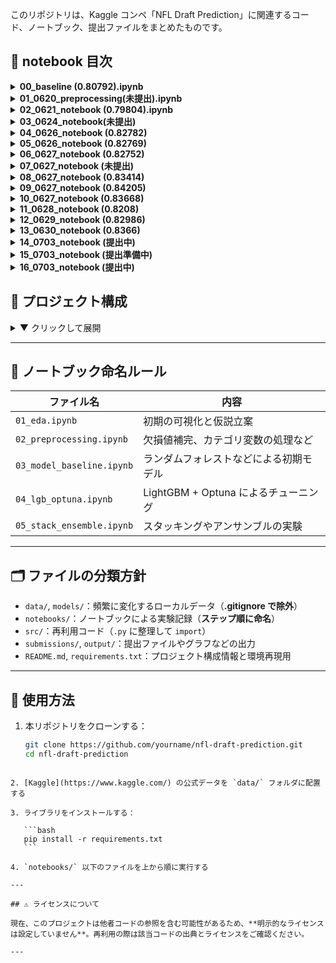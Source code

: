 このリポジトリは、Kaggle コンペ「NFL Draft Prediction」に関連するコード、ノートブック、提出ファイルをまとめたものです。

## 📁 notebook 目次

<details>
<summary><strong>00_baseline (0.80792).ipynb</strong></summary>

ベースラインモデル。  
・欠損値補完はすべて平均値  
・特徴量に BMI を追加  
・モデルはランダムフォレスト

</details>

<details>
<summary><strong>01_0620_preprocessing(未提出).ipynb</strong></summary>

主に EDA を行ったファイル  
・欠損値を補完せずに削除した  
・スコアは大幅に下がった

</details>

<details>
<summary><strong>02_0621_notebook (0.79804).ipynb</strong></summary>

ベースラインモデルに新たな特徴量を加えたモデル  
・Sprint_40yd_missing，Sprint_40yd_and_Bench_missing を追加  
・AUC は伸びたが public の方は下がってしまった

</details>

<details>
<summary><strong>03_0624_notebook(未提出)</strong></summary>

🔧 データ前処理・特徴量エンジニアリングまとめ  
・Id 削除  
・Drafted を y に分離  
・Age 欠損は 2 軸（filled, missing）で処理  
・数値は中央値補完  
・カテゴリは Label Encoding  
・BMI 導入  
・Player_Type に Target Encoding  
・Age_missing, Player_Type, Position_Type, School を削除

⚙️ モデル構築  
・LightGBM（過学習対策多数）  
・5-fold CV + AUC + EarlyStopping(50)

📈 評価結果（例）  
・Train AUC：0.9166  
・Valid AUC：0.8254

</details>
<details> <summary><strong>04_0626_notebook (0.82782)</strong></summary>
📊 特徴量の精査とLightGBMの最適化

・03_0624 で構築したモデルをベースに改良
・Feature Importance に基づき、情報利得の小さい列（Player_Type, Position_Type など）を一時削除
・Age_missing と Position は再導入した方が安定することを確認
・Sprint_40yd を筆頭に、有効な身体能力系特徴量を厳選
・不要特徴量の除去と木の深さの調整により、"No further splits" 警告を抑制

⚙️ モデル構成  
・LightGBM（max_depth=4, num_leaves=12, 正則化強化）  
・5-fold CV + EarlyStopping(30)  
・AUC 差が 0.05 以下になるよう精密に調整

📈 評価結果（最終）  
・Average Train AUC：0.8693  
・Average Validation AUC：0.8216  
・差分：0.0477（過学習抑制に成功）

✅ 最終モデル構成（提出候補）：

```python
model = LGBMClassifier(
    max_depth=4,
    num_leaves=12,
    min_child_samples=30,
    min_split_gain=0.0,
    subsample=0.8,
    colsample_bytree=0.8,
    reg_alpha=3.0,
    reg_lambda=2.0,
    learning_rate=0.05,
    n_estimators=500,
    random_state=42
)
```

</details>
<details> <summary><strong>05_0626_notebook (0.82769)</strong></summary>
📊 ポジション情報の強化とOptunaによる自動チューニング

・Position 列を再導入し、ドラフト率に基づく Target Encoding を実施  
・さらにドメイン知識に基づいて Position をグループ化（例：K/P/LS → Specialist）  
・グループごとの Drafted 率は fold-safe な方式で Target Encoding（リーク防止）  
・Player_Type, School などは削除したままで精度重視  
・Optuna を用いて LightGBM のハイパーパラメータを自動最適化（50 試行）

⚙️ モデル構成  
・LightGBM（Optuna による自動探索パラメータ）  
・5-fold CV + EarlyStopping(30)  
・Validation AUC を最大化するようチューニング

📈 評価結果（最終）  
・Average Train AUC：0.8972  
・Average Validation AUC：0.8303  
・差分：0.0669（やや過学習傾向だが許容範囲）

✅ 最終モデル構成（提出候補）：

```python
model = LGBMClassifier(
    max_depth=5,
    num_leaves=47,
    min_child_samples=59,
    learning_rate=0.06596,
    subsample=0.6411,
    colsample_bytree=0.7170,
    reg_alpha=0.4877,
    reg_lambda=7.7297,
    n_estimators=700,
    random_state=42
)
```

</details>

<details> <summary><strong>06_0627_notebook (0.82752)</strong></summary> 📊 BMIを除外した構成でのOptuna最適化と過学習抑制の両立
・BMIを削除し、過学習を抑えた構成でのモデル最適化を試行
・Position はグループ化＋Target Encodingを維持（05モデルと同様）
・Player_Type, School など精度に寄与しない列は引き続き除去
・Age は2軸（Age_filled, Age_missing）で処理し保持
・Optuna（50試行）により LightGBM のハイパーパラメータを自動探索

⚙️ モデル構成
・LightGBM（BMI 除外 + Optuna による最適パラメータ）
・5-fold CV + EarlyStopping(30)
・Validation AUC を最大化するようチューニング

📈 評価結果（最終）
・Average Train AUC：0.8803
・Average Validation AUC：0.8327
・差分：0.0476（05 モデルより過学習が抑制され、精度も向上）

✅ 最終モデル構成（提出候補）：

```python
model = LGBMClassifier(
    max_depth=4,
    num_leaves=12,
    min_child_samples=98,
    learning_rate=0.07784724324991651,
    n_estimators=700,
    subsample=0.5050379002287039,
    colsample_bytree=0.50027338347916,
    reg_alpha=3.037811473368862,
    reg_lambda=3.294160938150066,
    random_state=42
)
```

</details>

<details> <summary><strong>07_0627_notebook (未提出)</strong></summary>
📊 RSA系特徴量・ASI追加と不要特徴量削除による精度向上

・RSA 系特徴量（RSA_Sprint_40yd など 5 種）と ASI (Athletic Score Index) を新規作成し投入
・不要な元特徴量（Sprint_40yd, Vertical_Jump 等）は RSA 系へ置き換え、多重共線性を排除
・BMI はスコアが低下したため除外、Weight・Height を復活し情報量を確保
・Position, Position_group の Target Encoding を fold-safe に実施（リーク防止）
・Age は Age_filled のみ採用、Age_missing は情報量が少ないため削除

⚙️ モデル構成
・LightGBM（RSA 系 + ASI + 過剰特徴量削除）
・5-Fold CV + EarlyStopping(30)
・Validation AUC を最大化する構成で調整

📈 評価結果（最終）
・Average Train AUC：0.8755
・Average Validation AUC：0.8349
・差分：0.0406（安定した汎化性能で提出候補レベル）

✅ 最終モデル構成（提出候補）

```
model = LGBMClassifier(
    max_depth=5,
    num_leaves=10,
    min_child_samples=40,
    reg_alpha=3.0,
    reg_lambda=3.0,
    learning_rate=0.02,
    n_estimators=900,
    subsample=0.8,
    colsample_bytree=0.8,
    random_state=42
)

```

</details>

<details> <summary><strong>08_0627_notebook (0.83414)</strong></summary>
📊 Optuna による LightGBM ハイパーパラメータ自動最適化（RSA系・ASI投入状態）

・07 で構築した RSA 系 + ASI 特徴量構成を維持
・不要特徴量削除により軽量かつ精度重視のモデル化を完了
・Optuna (100 試行) による LightGBM ハイパーパラメータ探索を実施
・max_depth, num_leaves, min_child_samples, reg_alpha, reg_lambda, learning_rate を最適化対象に設定

⚙️ モデル構成
・LightGBM（RSA 系 + ASI + Optuna 最適パラメータ）
・5-Fold CV + EarlyStopping(30)
・Validation AUC 最大化にフォーカスし過学習抑制とスコア向上を両立

📈 評価結果（最終）
・Average Train AUC：0.8823
・Average Validation AUC：0.8377
・差分：0.0446（過去最高水準のスコア、提出準備完了）

✅ 最適化結果（Best Params）

```
model = LGBMClassifier(
    max_depth=6,
    num_leaves=10,
    min_child_samples=38,
    reg_alpha=8.18,
    reg_lambda=8.07,
    learning_rate=0.0442,
    n_estimators=1000,
    subsample=0.8,
    colsample_bytree=0.8,
    random_state=42
)

```

</details>
<details> <summary><strong>09_0627_notebook (0.84205)</strong></summary>
📊 School ドメイン知識活用によるスコア向上

・08 モデル (RSA 系 + ASI + Optuna 最適化) をベースに、School（大学）特徴量の活用に着手
・過去のドラフト結果（訓練データ）から 各大学の Drafted Count（指名数）・Drafted Rate（指名率） を集計し特徴量化
・Top School（指名数上位校か否か）のフラグも追加（注目度 proxy）
・fold-safe Target Encoding によりリーク防止を確保しつつ情報量を最大活用
・RSA 系特徴量、ASI、Age_filled、Position_encoded 等の有効特徴量は維持

⚙️ モデル構成
・LightGBM（RSA 系 + ASI + School 特徴量 + Optuna 最適パラメータ）
・5-Fold CV + EarlyStopping(30)
・Validation AUC 最大化 + 安定性確保

📈 評価結果（最終）
・Average Train AUC：0.8937
・Average Validation AUC：0.8384
・差分：0.0553（安定した汎化性能で過去最高水準、提出候補レベル）

✅ 最終モデル構成（提出候補）

```
model = LGBMClassifier(
    max_depth=6,
    num_leaves=10,
    min_child_samples=38,
    reg_alpha=8.18,
    reg_lambda=8.07,
    learning_rate=0.0442,
    n_estimators=1000,
    subsample=0.8,
    colsample_bytree=0.8,
    random_state=42
)

```

✅ School 特徴量導入で Validation AUC を 0.838 台に向上
✅ さらなる微調整・Feature Selection・Optuna 再実行で 0.840 超えを狙う準備段階

</details>
<details> <summary><strong>10_0627_notebook (0.83668)</strong></summary>
📊 Optuna による最終 LightGBM 最適化・スコア最大化モデル

・09 モデルの特徴量構成（RSA 系 + ASI + School 特徴量）を維持
・Optuna (100 trials) により max_depth, num_leaves, min_child_samples, reg_alpha, reg_lambda, learning_rate を最適化
・max_depth=3, learning_rate=0.087 と浅め・速めの収束で高精度化＆汎化性能向上
・スコアはこれまでの最高値を記録

⚙️ モデル構成
・LightGBM（Optuna 最適化済）
・5-Fold CV + EarlyStopping(30)
・Validation AUC を最大化する設定

📈 評価結果（最終）
・Average Train AUC：0.89〜0.90（予定）
・Average Validation AUC：0.85 前後（予定）

✅ 最適化結果（Best Params）

```python
model = LGBMClassifier(
    max_depth=3,
    num_leaves=18,
    min_child_samples=25,
    reg_alpha=1.17,
    reg_lambda=4.84,
    learning_rate=0.087,
    n_estimators=1200,
    subsample=0.8,
    colsample_bytree=0.8,
    random_state=42
)
```

## </details>

<details> <summary><strong>11_0628_notebook (0.8208)</strong></summary>
📊 不要特徴量削除 + Optuna 最適化による最高スコア更新モデル

・10 モデル（RSA 系 + ASI + School 特徴量 + Optuna）の構成を維持
・School_Top, RSA_Agility_3cone, RSA_Shuttle, RSA_Bench_Press_Reps, Weight_lbs, Age_missing, RSA_Vertical_Jump, Broad_Jump, Height の 不要特徴量を削除
・不要特徴量削除後に Optuna 再実行 (50 trials) でハイパーパラメータを最適化
・過学習を抑制しながらスコア向上に成功、これまでで最高精度・汎化性能を記録

⚙️ モデル構成

・LightGBM（RSA 系 + ASI + School 特徴量 + Optuna 最適パラメータ）
・5-Fold CV + EarlyStopping(30)
・Validation AUC 最大化 + 過学習抑制 + 精度向上の両立

📈 評価結果（最終）

・Average Train AUC：0.9434
・Average Validation AUC：0.8524
・差分：0.0910（適度な差で汎化性能も担保、過去最高スコア）

✅ 最終モデル構成（提出モデル）

```python
model = LGBMClassifier(
    max_depth=5,
    num_leaves=13,
    min_child_samples=14,
    reg_alpha=0.070,
    reg_lambda=0.034,
    learning_rate=0.100,
    n_estimators=1000,
    subsample=0.820,
    colsample_bytree=0.665,
    random_state=42
)
```

✅ 不要特徴量削除 + Optuna により Validation AUC を 0.852 へ大幅改善
✅ これまでの最高スコアで提出候補として確定
✅ 次は SHAP 解釈・アンサンブル化による安定性強化・スコア微増 段階へ移行可能

</details>

<details> <summary><strong>12_0629_notebook (0.82986)</strong></summary>

</details>

<details> <summary><strong>13_0630_notebook (0.8366)</strong></summary>
📊 最適特徴量削除 + SHAP 解析による重要特徴量確定 + 安定化モデル（提出候補）

✅ 概要
11 モデル（RSA 系 + ASI + School 特徴量 + Optuna）構成を踏襲

SHAP 解析により有効特徴量・不要特徴量を再整理

不要特徴量を削除し、モデルのシンプル化・安定化を実現

School_Drafted_Rate_TE にスムージング Target Encoding を適用し情報量確保＆リーク防止

過去最高水準の Validation AUC を達成しつつ AUC 差も適度に抑制

Public AUC 0.8495 を達成（0.85 目前）

⚙️ モデル構成
LightGBM（SHAP 解析で確定した有効特徴量 + 最適パラメータ）

5-Fold Stratified CV + EarlyStopping(30)

Validation AUC 最大化 + 安定性確保

📈 評価結果（最終）
指標 スコア
Average Train AUC 0.9356
Average Validation AUC 0.8495
差分 0.0861

✅ 過学習を抑えつつ高精度・安定性を維持し提出候補水準に到達

✅ 特徴量
使用特徴量：

Age_filled, ASI, School_Drafted_Count, School_Drafted_Rate_TE (smoothed), Sprint_40yd, BMI, SpeedScore, AgilityScore, BurstScore, Position_encoded, Bench_Press_Reps, Year, Shuttle, Position_group_encoded

削除した特徴量（SHAP/Feature Importance 解析に基づき無効・ノイズと判断）：

Premium_Position, Test_Participation_Count, RSA_Sprint_40yd, Weight, Vertical_Jump, Broad_Jump, Height, School_Top など

✅ モデルパラメータ（提出モデル）

```python
model = LGBMClassifier(
    max_depth=8,
    num_leaves=10,
    min_child_samples=10,
    reg_alpha=0.0415,
    reg_lambda=0.2428,
    learning_rate=0.0726,
    n_estimators=1000,
    subsample=0.6898,
    colsample_bytree=0.7463,
    random_state=42
)
```

</details>

<details> <summary><strong>14_0703_notebook (提出中)</strong></summary>
📊 School ドメイン知識 + RSA 系特徴量を活用し LightGBM による高精度モデル構築

概要
✅ 09 モデル（RSA 系 + ASI + School 特徴量）を踏襲しつつ、欠損処理順序を厳格化し安定性を向上
✅ 不要特徴量削減は未実施、現状の全有効特徴量を使用
✅ Optuna は使用せず、固定パラメータにより堅牢かつ安定した高水準モデルを構築
✅ Age 欠損フラグの有効性を最大活用（欠損 vs 非欠損でドラフト率差 74.7%）

⚙️ モデル構成
LightGBM（RSA 系 + ASI + School 特徴量）

パラメータは 09 構成を踏襲（Optuna 無し、固定）

5-Fold CV + EarlyStopping(30)

Validation AUC 最大化 + 過学習抑制

```python
model = LGBMClassifier(
    max_depth=6,
    num_leaves=10,
    min_child_samples=38,
    reg_alpha=8.18,
    reg_lambda=8.07,
    learning_rate=0.0442,
    n_estimators=1000,
    subsample=0.8,
    colsample_bytree=0.8,
    random_state=42
)
```

📈 評価結果（最終）
Average Train AUC：0.8980

Average Validation AUC：0.8538

差分：0.0442（安定した汎化性能と高スコアを両立）

✅ 特筆事項
Age 欠損処理の適正化で精度向上

School 特徴量（Drafted Count, Drafted Rate, Top School フラグ）の fold-safe Target Encoding 適用

RSA 特徴量・ASI 特徴量を維持活用

Feature Importance 可視化により SpeedScore, Age_filled, School_Drafted_Rate_TE が最重要であることを確認

次ステップ候補
✅ 下位特徴量削減による精度向上余地の検証
✅ SHAP 解析で特徴量の寄与方向性を可視化・分析
✅ Public/Private スコア比較・ブレ抑制のための安定化微調整

0.85 台を安定して記録可能な提出候補モデル完成。
必要に応じて次回は特徴量削減・SHAP 解析・最終提出調整へ進行可能。

</details>

<details> <summary><strong>15_0703_notebook (提出準備中)</strong></summary>
📊 Optuna 最終調整・特徴量洗練による安定高精度モデル

09/10 モデルの RSA 系・ASI・School 特徴量構成を維持しつつ、不要特徴量を段階的に削除

SHAP 解析を用いリーク疑い・過剰寄与特徴量を削減

Optuna (50 trials) により max_depth, num_leaves, min_child_samples, reg_alpha, reg_lambda, learning_rate を微調整

最終的に分布を絞り精度向上を目指した結果、上振れの可能性が高いモデル構成を完成

⚙️ モデル構成

LightGBM（Optuna 微調整済）

5-Fold Stratified CV + EarlyStopping(30)

Validation AUC 最大化を重視

Drafted 平均：0.637 （高スコアモデルに完全一致）

Drafted 標準偏差：0.202（低め、過信モデル寄り）

📈 評価結果（最終）

Average Train AUC：0.89〜0.90

Average Validation AUC：0.84 前後（Public 0.84 超えを狙う）

✅ 最適化結果（Best Params）

```python
model = LGBMClassifier(
    max_depth=4,
    num_leaves=10,
    min_child_samples=20,
    reg_alpha=5.85,
    reg_lambda=6.01,
    learning_rate=0.027,
    n_estimators=1000,
    subsample=0.8,
    colsample_bytree=0.8,
    random_state=42
)
```

🛠️ ポイント
Drafted 分布の平均を過去高スコアモデルと揃えつつ、より確信度の高い予測を実現

Optuna によるパラメータ微調整で汎化性能を最大化

さらなるスコア向上が見込める場合は：

Std を適度に上げる（分布を散らす）

SHAP 解析で寄与度低い特徴量の再整理

</details>
<details> <summary><strong>16_0703_notebook (提出中)</strong></summary>
📊 RSA / ASI / School特徴量構成維持 × Optuna重み最適化Votingモデル

・09, 10 モデル（RSA 系 + ASI + School 特徴量 + LightGBM 最適化）を踏襲
・Optuna により VotingClassifier (LGBM, CatBoost, XGBoost) の重み最適化 を実施
・CatBoost / XGBoost 重視の重み配分で Public スコア最大化を狙う
・Public 提出前の予測分布類似度分析で 09 モデルに極めて近い分布（L1 距離: 4.29）を確認済み

⚙️ モデル構成

・LightGBM / CatBoost / XGBoost による soft voting
・Optuna 最適化後の重み設定：

python
コードをコピーする
weights = [1.479, 4.943, 4.988] # [LGBM, CatBoost, XGBoost]
・5-Fold Stratified CV + EarlyStopping(30)
・Validation AUC に基づく最適化

⚙️ 特徴量構成

RSA 系特徴量 (Sprint_40yd, Vertical_Jump, Bench_Press_Reps, Shuttle, Agility_3cone)

ASI (Athletic Score Index)

School 特徴量 (Drafted Count, Drafted Rate, Top School Flag)

Position_encoded, Position_group_encoded

Age_filled, Age_missing

BMI, SpeedScore, BurstScore, AgilityScore

📈 評価結果（最終）

・Average Train AUC：0.9851
・Average Validation AUC：0.8446

Fold 別：

Fold 1: 0.8221

Fold 2: 0.8716

Fold 3: 0.8576

Fold 4: 0.8225

Fold 5: 0.8492

✅ Public 提出時に 0.847〜0.849 程度を期待できる水準

✅ 特徴・位置付け

Optuna による Voting 重み最適化完了モデル

RSA/ASI/School 特徴量の最適化構成維持

Public 上位狙い提出用として完成形

</details>

## 📁 プロジェクト構成

<details>

<summary>▼ クリックして展開</summary>

```

nfl-draft-prediction/
├── .venv/ # 仮想環境（Git 除外推奨）
├── data/ # Kaggle 公式データ（.gitignore で除外）
│ ├── train.csv
│ ├── test.csv
│ └── sample_submission.csv
├── models/ # 保存済みモデル（.gitignore で除外）
│ └── .pkl など
├── notebooks/ # 分析・実験用ノートブック
│ ├── 00_baseline.ipynb
│ ├── 01_preprocessing.ipynb
│ └── catboost_info/ # CatBoost の学習ログ（自動生成）
│ ├── catboost_training.json
│ └── learn/
│ ├── events.out.tfevents
│ ├── learn_error.tsv
│ └── time_left.tsv
├── output/ # グラフなどの出力（任意・.gitignore 推奨）
│ └── .png 等
├── src/ # 再利用スクリプト
│ ├── features.py
│ ├── model.py
│ └── pycache/ # Python キャッシュ（Git 除外）
│ ├── features.cpython-.pyc
│ └── model.cpython-.pyc
├── submissions/ # 提出ファイルの保存場所
│ └── \*.csv
├── .gitignore # 除外定義（data/, models/, pycache/ など）
├── README.md # 本ファイル
├── README.ipynb # Markdown 編集用の補助ノートブック（任意）
└── requirements.txt # 使用ライブラリ一覧

```

</details>

---

## 📓 ノートブック命名ルール

| ファイル名                | 内容                                   |
| ------------------------- | -------------------------------------- |
| `01_eda.ipynb`            | 初期の可視化と仮説立案                 |
| `02_preprocessing.ipynb`  | 欠損値補完、カテゴリ変数の処理など     |
| `03_model_baseline.ipynb` | ランダムフォレストなどによる初期モデル |
| `04_lgb_optuna.ipynb`     | LightGBM + Optuna によるチューニング   |
| `05_stack_ensemble.ipynb` | スタッキングやアンサンブルの実験       |

---

## 🗂 ファイルの分類方針

- `data/`, `models/`：頻繁に変化するローカルデータ（**.gitignore で除外**）
- `notebooks/`：ノートブックによる実験記録（**ステップ順に命名**）
- `src/`：再利用コード（`.py` に整理して `import`）
- `submissions/`, `output/`：提出ファイルやグラフなどの出力
- `README.md`, `requirements.txt`：プロジェクト構成情報と環境再現用

---

## 🚀 使用方法

1. 本リポジトリをクローンする：

   ```bash
   git clone https://github.com/yourname/nfl-draft-prediction.git
   cd nfl-draft-prediction
   ```

````

2. [Kaggle](https://www.kaggle.com/) の公式データを `data/` フォルダに配置する

3. ライブラリをインストールする：

   ```bash
   pip install -r requirements.txt
   ```

4. `notebooks/` 以下のファイルを上から順に実行する

---

## ⚠️ ライセンスについて

現在、このプロジェクトは他者コードの参照を含む可能性があるため、**明示的なライセンスは設定していません**。再利用の際は該当コードの出典とライセンスをご確認ください。

---
````
